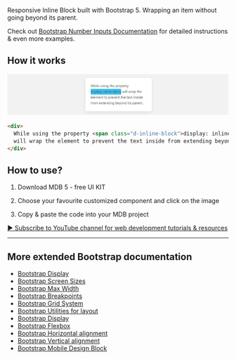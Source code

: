 
Responsive Inline Block built with Bootstrap 5. Wrapping an item without going beyond its parent.

Check out [Bootstrap Number Inputs Documentation](https://mdbootstrap.com/docs/standard/extended/inline-block/) for detailed instructions & even more examples.

## How it works

![Bootstrap 5 Inline block](/assets/how-it-works.png)

```html
<div>
  While using the property <span class="d-inline-block">display: inline-block</span>
  will wrap the element to prevent the text inside from extending beyond its parent.
</div>
```


## How to use?

1. Download MDB 5 - free UI KIT

2. Choose your favourite customized component and click on the image

3. Copy & paste the code into your MDB project

[▶️ Subscribe to YouTube channel for web development tutorials & resources](https://www.youtube.com/MDBootstrap?sub_confirmation=1)

___

## More extended Bootstrap documentation

<ul>
<li><a href="https://mdbootstrap.com/docs/standard/layout/display/">Bootstrap Display</a></li>
<li><a href="https://mdbootstrap.com/docs/standard/extended/screen-sizes/">Bootstrap Screen Sizes</a></li>
<li><a href="https://mdbootstrap.com/docs/standard/extended/max-width/">Bootstrap Max Width</a></li>
<li><a href="https://mdbootstrap.com/docs/standard/layout/breakpoints/">Bootstrap Breakpoints</a></li>
<li><a href="https://mdbootstrap.com/docs/standard/layout/grid/">Bootstrap Grid System</a></li>
<li><a href="https://mdbootstrap.com/docs/standard/layout/utilities-for-layout/">Bootstrap Utilities for layout</a></li>
<li><a href="https://mdbootstrap.com/docs/standard/layout/display/">Bootstrap Display</a></li>
<li><a href="https://mdbootstrap.com/docs/standard/layout/flexbox/">Bootstrap Flexbox</a></li>
<li><a href="https://mdbootstrap.com/docs/standard/layout/horizontal-alignment/">Bootstrap Horizontal alignment</a></li>
<li><a href="https://mdbootstrap.com/docs/standard/layout/vertical-alignment/">Bootstrap Vertical alignment</a></li>
<li><a href="https://mdbootstrap.com/docs/standard/design-blocks/landing-page/">Bootstrap Mobile Design Block</a></li>
</ul>
